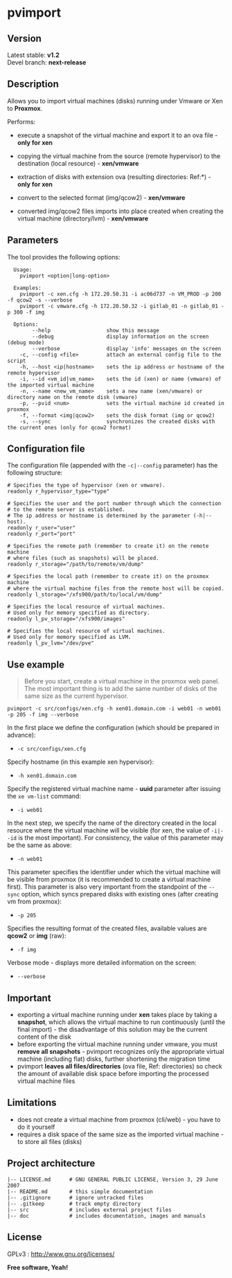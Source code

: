 # pvimport

## Version

Latest stable: **v1.2**  
Devel branch: **next-release**

## Description

Allows you to import virtual machines (disks) running under Vmware or Xen to **Proxmox**.

Performs:

- execute a snapshot of the virtual machine and export it to an ova file - **only for xen**

- copying the virtual machine from the source (remote hypervisor) to the destination (local resource) - **xen/vmware**

- extraction of disks with extension ova (resulting directories: Ref:\*) - **only for xen**

- convert to the selected format (img/qcow2) - **xen/vmware**

- converted img/qcow2 files imports into place created when creating the virtual machine (directory/lvm) - **xen/vmware**

## Parameters

The tool provides the following options:

``````
  Usage:
    pvimport <option|long-option>

  Examples:
    pvimport -c xen.cfg -h 172.20.50.31 -i ac06d737 -n VM_PROD -p 200 -f qcow2 -s --verbose
    pvimport -c vmware.cfg -h 172.20.50.32 -i gitlab_01 -n gitlab_01 -p 300 -f img

  Options:
        --help                  show this message
        --debug                 display information on the screen (debug mode)
        --verbose               display 'info' messages on the screen
    -c, --config <file>         attach an external config file to the script
    -h, --host <ip|hostname>    sets the ip address or hostname of the remote hypervisor
    -i, --id <vm_id|vm_name>    sets the id (xen) or name (vmware) of the imported virtual machine
    -n, --name <new_vm_name>    sets a new name (xen/vmware) or directory name on the remote disk (vmware)
    -p, --pvid <num>            sets the virtual machine id created in proxmox
    -f, --format <img|qcow2>    sets the disk format (img or qcow2)
    -s, --sync                  synchronizes the created disks with the current ones (only for qcow2 format)
``````

## Configuration file

The configuration file (appended with the `-c|--config` parameter) has the following structure:

``````
# Specifies the type of hypervisor (xen or vmware).
readonly r_hypervisor_type="type"

# Specifies the user and the port number through which the connection
# to the remote server is established.
# The ip address or hostname is determined by the parameter (-h|--host).
readonly r_user="user"
readonly r_port="port"

# Specifies the remote path (remember to create it) on the remote machine
# where files (such as snapshots) will be placed.
readonly r_storage="/path/to/remote/vm/dump"

# Specifies the local path (remember to create it) on the proxmox machine
# where the virtual machine files from the remote host will be copied.
readonly l_storage="/xfs900/path/to/local/vm/dump"

# Specifies the local resource of virtual machines.
# Used only for memory specified as directory.
readonly l_pv_storage="/xfs900/images"

# Specifies the local resource of virtual machines.
# Used only for memory specified as LVM.
readonly l_pv_lvm="/dev/pve"
``````

## Use example

> Before you start, create a virtual machine in the proxmox web panel. The most important thing is to add the same number of disks of the same size as the current hypervisor.

``````
pvimport -c src/configs/xen.cfg -h xen01.domain.com -i web01 -n web01 -p 205 -f img --verbose
``````

In the first place we define the configuration (which should be prepared in advance):

- `-c src/configs/xen.cfg`

Specify hostname (in this example xen hypervisor):

- `-h xen01.domain.com`

Specify the registered virtual machine name - **uuid** parameter after issuing the `xe vm-list` command:

- `-i web01`

In the next step, we specify the name of the directory created in the local resource where the virtual machine will be visible (for xen, the value of `-i|--id` is the most important). For consistency, the value of this parameter may be the same as above:

- `-n web01`

This parameter specifies the identifier under which the virtual machine will be visible from proxmox (it is recommended to create a virtual machine first). This parameter is also very important from the standpoint of the `--sync` option, which syncs prepared disks with existing ones (after creating vm from proxmox):

- `-p 205`

Specifies the resulting format of the created files, available values are **qcow2** or **img** (raw):

- `-f img`

Verbose mode - displays more detailed information on the screen:

- `--verbose`

## Important

- exporting a virtual machine running under **xen** takes place by taking a **snapshot**, which allows the virtual machine to run continuously (until the final import) - the disadvantage of this solution may be the current content of the disk
- before exporting the virtual machine running under vmware, you must **remove all snapshots** - pvimport recognizes only the appropriate virtual machine (including flat) disks, further shortening the migration time
- pvimport **leaves all files/directories** (ova file, Ref: directories) so check the amount of available disk space before importing the processed virtual machine files

## Limitations

- does not create a virtual machine from proxmox (cli/web) - you have to do it yourself
- requires a disk space of the same size as the imported virtual machine - to store all files (disks)

## Project architecture

    |-- LICENSE.md      # GNU GENERAL PUBLIC LICENSE, Version 3, 29 June 2007
    |-- README.md       # this simple documentation
    |-- .gitignore      # ignore untracked files
    |-- .gitkeep        # track empty directory
    |-- src             # includes external project files
    |-- doc             # includes documentation, images and manuals

## License

GPLv3 : <http://www.gnu.org/licenses/>

**Free software, Yeah!**
